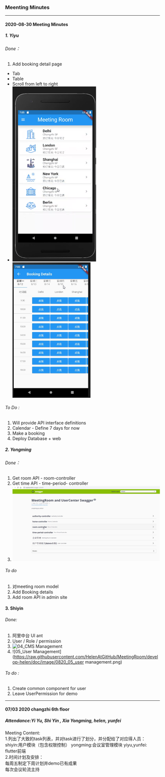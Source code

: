 ### Meenting Minutes 

------------

#### 2020-08-30 Meeting Minutes 
##### 1. Yiyu 
###### Done：
1. Add booking detail page
- Tab
- Table
- Scroll from left to right
- ![01_Menu](https://raw.githubusercontent.com/HelenAtGitHub/MeetingRoom/develop-helen/doc/image/0820_01_menu.png)
![02_List](https://raw.githubusercontent.com/HelenAtGitHub/MeetingRoom/develop-helen/doc/image/0820_02_List.png)

###### To Do :
1. Will provide API interface definitions 
2. 	Calendar - Define 7 days for now 
3. 	Make a booking 
4. 	Deploy Database + web 

##### 2. Yongming 
###### Done：
1. 	 Get room API - room-controller
2. 	 Get time API - time-period- controller
3.   ![03_Swagger](https://raw.githubusercontent.com/HelenAtGitHub/MeetingRoom/develop-helen/doc/image/0820_04_swagger.png)

###### To do 
1. 对meeting room model
2. Add Booking details 
3. Add room API in admin site 

#### 3. Shiyin
###### Done: 
1. 阿里中台 UI  ant 
2. User / Role / permission 
3. ![04_CMS Management](https://raw.githubusercontent.com/HelenAtGitHub/MeetingRoom/develop-helen/doc/image/0820_04_backend.png)
4. ![05_User Management](https://raw.githubusercontent.com/HelenAtGitHub/MeetingRoom/develop-helen/doc/image/0820_05_user management.png)

###### To do :
 1. Create common component for user 
 2. Leave UserPermission for demo 
 
 ------------
 
#### 07/03 2020   changzhi 6th floor
##### Attendance:Yi Yu, Shi Yin , Xia Yongming, helen, yunfei
Meeting Content: </br>
1.列出了大致的task列表，并对task进行了划分，并分配给了对应得人员：</br>
  shiyin:用户模块（包含权限控制） yongming:会议室管理模块   yiyu,yunfei: flutter前端 </br>
2.时间计划及安排：</br>
  每周五制定下周计划并demo已有成果</br>
  每次会议轮流主持
  
  
 
